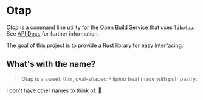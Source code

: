 # Otap

*Otap* is a command line utility for the [Open Build Service](https://openbuildservice.org/) that uses `libotap`. See [API Docs](https://api.opensuse.org/apidocs/) for further information.

The goal of this project is to provide a Rust library for easy interfacing.

## What's with the name?

> Otap is a sweet, thin, oval-shaped Filipino treat made with puff pastry.

I don't have other names to think of. 🥴
